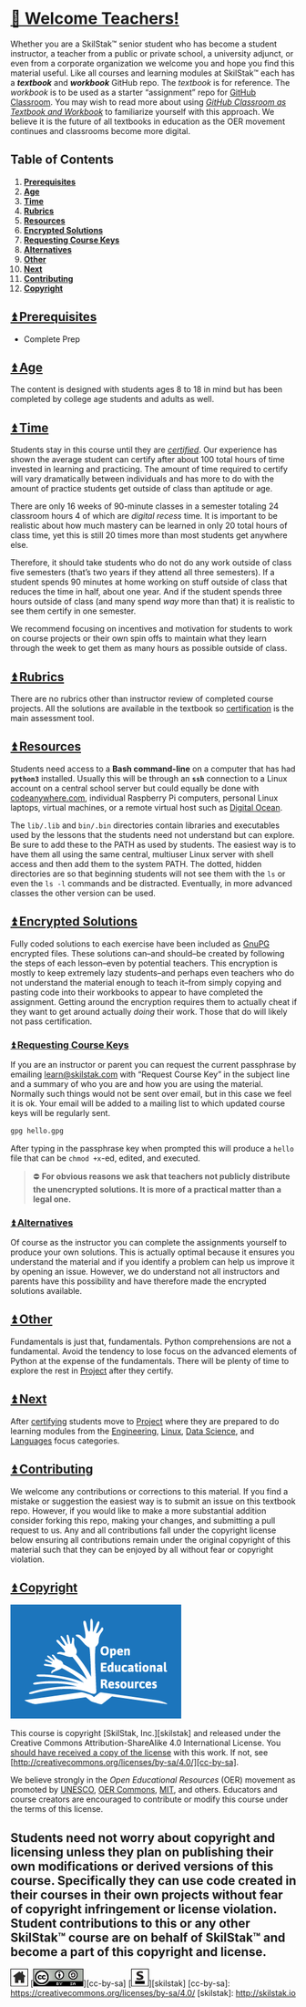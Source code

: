 # [🍎 Welcome Teachers!](/README.md)

Whether you are a SkilStak™ senior student who has become a student
instructor, a teacher from a public or private school, a university
adjunct, or even from a corporate organization we welcome you and
hope you find this material useful. Like all courses and
learning modules at SkilStak™ each has a ***textbook*** and ***workbook***
GitHub repo. The *textbook* is for reference. The *workbook* is to be
used as a starter “assignment” repo for [GitHub Classroom][classroom].
You may wish to read more about using [*GitHub Classroom as Textbook
and Workbook*][text-work] to familiarize yourself with this approach.
We believe it is the future of all textbooks in education as the
OER movement continues and classrooms become more digital.

[classroom]: http://classroom.github.com
[text-work]: https://blog.skilstak.io/github-as-text-book-and-work-book-828ffada9542#.etr9ts7me

## Table of Contents

1. [**Prerequisites**](#-prerequisites)
2. [**Age**](#-age)
3. [**Time**](#-time)
4. [**Rubrics**](#-rubrics)
5. [**Resources**](#-resources)
6. [**Encrypted Solutions**](#-encrypted-solutions)
 1. [**Requesting Course Keys**](#-requesting-course-keys)
 2. [**Alternatives**](#-alternatives)
7. [**Other**](#-other)
8. [**Next**](#-next)
9. [**Contributing**](#-contributing)
10. [**Copyright**](#-copyright)

## [⏫ Prerequisites](#)

* Complete Prep

## [⏫ Age](#)

The content is designed with students ages 8 to 18 in mind but has
been completed by college age students and adults as well.

## [⏫ Time](#)

Students stay in this course until they are
[*certified*](http://certify.skilstak.io).  Our experience has shown
the average student can certify after about 100 total hours of time
invested in learning and practicing. The amount of time required
to certify will vary dramatically between individuals and has more
to do with the amount of practice students get outside of class
than aptitude or age.

There are only 16 weeks of 90-minute classes in a semester totaling
24 classroom hours 4 of which are *digital recess* time. It is
important to be realistic about how much mastery can be learned in
only 20 total hours of class time, yet this is still 20 times more
than most students get anywhere else.

Therefore, it should take students who do not do any work outside of
class five semesters (that’s two years if they attend all three
semesters). If a student spends 90 minutes at home working on stuff
outside of class that reduces the time in half, about one year. And if
the student spends three hours outside of class (and many spend *way*
more than that) it is realistic to see them certify in one semester.

We recommend focusing on incentives and motivation for students to work
on course projects or their own spin offs to maintain what they
learn through the week to get them as many hours as possible outside
of class.

## [⏫ Rubrics](#)

There are no rubrics other than instructor review of completed
course projects. All the solutions are available in the textbook
so [certification](http://certify.skilstak.io) is the main assessment
tool.

## [⏫ Resources](#)

Students need access to a **Bash command-line** on a computer that has
had **`python3`** installed. Usually this will be through an **`ssh`**
connection to a Linux account on a central school server but could
equally be done with [codeanywhere.com](http://codeanywhere.com),
individual Raspberry Pi computers, personal Linux laptops, virtual
machines, or a remote virtual host such as [Digital
Ocean](http://digitalocean.com).

The `lib/.lib` and `bin/.bin` directories contain libraries and
executables used by the lessons that the students need not understand
but can explore. Be sure to add these to the PATH as used by students.
The easiest way is to have them all using the same central, multiuser
Linux server with shell access and then add them to the system PATH.
The dotted, hidden directories are so that beginning students will not
see them with the `ls` or even the `ls -l` commands and be distracted.
Eventually, in more advanced classes the other version can be used.

## [⏫ Encrypted Solutions](#)

Fully coded solutions to each exercise have been included as [GnuPG][]
encrypted files. These solutions can–and should–be created by
following the steps of each lesson–even by potential teachers. This
encryption is mostly to keep extremely lazy students–and perhaps
even teachers who do not understand the material enough to teach
it–from simply copying and pasting code into their workbooks to
appear to have completed the assignment. Getting around the encryption
requires them to actually cheat if they want to get around actually
*doing* their work. Those that do will likely not pass certification.

[GnuPG]: https://www.gnupg.org/

### [⏫ Requesting Course Keys](#)

If you are an instructor or parent you can request the current
passphrase by emailing [learn@skilstak.com](mailto:learn@skilstak.com)
with “Request Course Key” in the subject line and a summary of who
you are and how you are using the material. Normally such things
would not be sent over email, but in this case we feel it is ok.
Your email will be added to a mailing list to which updated course
keys will be regularly sent.

```sh
gpg hello.gpg
```

After typing in the passphrase key when prompted this will produce
a `hello` file that can be `chmod +x`-ed, edited, and executed.

> ⛔ **For obvious reasons we ask that teachers not publicly distribute
> the unencrypted solutions. It is more of a practical matter than
> a legal one.**

### [⏫ Alternatives](#)

Of course as the instructor you can complete the assignments yourself
to produce your own solutions. This is actually optimal because it
ensures you understand the material and if you identify a problem can
help us improve it by opening an issue. However, we do understand not
all instructors and parents have this possibility and have therefore
made the encrypted solutions available.

## [⏫ Other](#)

Fundamentals is just that, fundamentals. Python comprehensions are
not a fundamental. Avoid the tendency to lose focus on the advanced
elements of Python at the expense of the fundamentals. There will
be plenty of time to explore the rest in
[Project](http://project.skilstak.io) after they certify.

## [⏫ Next](#)

After [certifying](http://certify.skilstak.io) students move to
[Project](http://project.skilstak.io) where they are prepared to
do learning modules from the [Engineering](http://eng.skilstak.io),
[Linux](http://linux.skilstak.io), [Data Science](http://data.skilstak.io),
and [Languages](http://lang.skilstak.io) focus categories.

## [⏫ Contributing](#)

We welcome any contributions or corrections to this material. If
you find a mistake or suggestion the easiest way is to submit an
issue on this textbook repo. However, if you would like to make a
more substantial addition consider forking this repo, making your
changes, and submitting a pull request to us. Any and all contributions
fall under the copyright license below ensuring all contributions
remain under the original copyright of this material such that they
can be enjoyed by all without fear or copyright violation.

## [⏫ Copyright](#)

![oer](/assets/oer.png)

This course is copyright [SkilStak, Inc.][skilstak] and released
under the Creative Commons Attribution-ShareAlike 4.0 International
License. You [should have received a copy of the license](LICENSE.md)
with this work. If not, see
[http://creativecommons.org/licenses/by-sa/4.0/][cc-by-sa].

We believe strongly in the *Open Educational Resources* (OER)
movement as promoted by [UNESCO](http://www.unesco.org), [OER
Commons](https://www.oercommons.org/), [MIT](http://ocw.mit.edu),
and others. Educators and course creators are encouraged to contribute
or modify this course under the terms of this license.

Students need not worry about copyright and licensing unless they
plan on publishing their own modifications or derived versions of
this course. Specifically they can use code created in their courses
in their own projects without fear of copyright infringement or
license violation. Student contributions to this or any other
SkilStak™ course are on behalf of SkilStak™ and become a part of
this copyright and license.
 ---
[![home](/assets/home-bw.png)](/README.md)
[![cc-by-sa](/assets/cc-by-sa.png)][cc-by-sa]
[![skilstak](/assets/skilstak-logo-bw.png)][skilstak]
[cc-by-sa]: https://creativecommons.org/licenses/by-sa/4.0/
[skilstak]: http://skilstak.io

